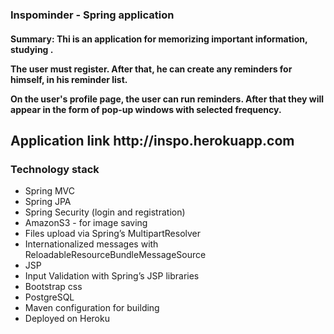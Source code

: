 <h3>
Inspominder - Spring application 
</h3>
<h4>
<strong>Summary:</strong>
Thi is an application for memorizing important information, studying .
<p>
The user must register.  After that, he can create any reminders for himself, in his reminder list.
 </p>
 <p>
On the user's profile page, the user can run reminders. After that they will appear in the form of pop-up windows with selected frequency.</p>
</h4>
<h2> Application link  http://inspo.herokuapp.com </h2>
<h3>Technology stack </h3>
<ul>
<li> Spring MVC</li>
<li> Spring JPA</li>
<li> Spring Security (login and registration)</li>
<li> AmazonS3 - for image saving </li>
<li> Files upload via Spring’s MultipartResolver </li>
<li> Internationalized messages with ReloadableResourceBundleMessageSource </li>
<li> JSP</li>
<li> Input Validation with  Spring’s JSP libraries</li>
<li> Bootstrap css</li>
<li> PostgreSQL</li>
<li> Maven configuration for building</li>
<li> Deployed on Heroku </li>
</ul>

